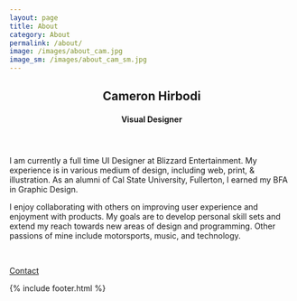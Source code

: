 ```yaml
---
layout: page
title: About
category: About
permalink: /about/
image: /images/about_cam.jpg
image_sm: /images/about_cam_sm.jpg
---
```

<header class="embed_title">
    <div class="header_content">
        <h2 class="header_title">Cameron Hirbodi</h2>
        <h4 class="header_subtitle">Visual Designer</h4>
    </div>
</header>
<main>
    <article>
        <p>
        I am currently a full time UI Designer at Blizzard Entertainment. My experience is in various medium of design, including web, print, & illustration. As an alumni of Cal State University, Fullerton, I earned my BFA in Graphic Design.
        </p>
        <p>
        I enjoy collaborating with others on improving user experience and enjoyment with products. My goals are to develop personal skill sets and extend my reach towards new areas of design and programming. Other passions of mine include motorsports, music, and technology.
        </p>
        <br>
        <p><a class="btn" href="mailto:cameronhirbodi@outlook.com">Contact</a></p>
    </article>
    {% include footer.html %}
</main>